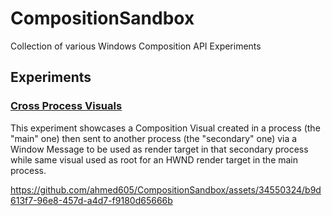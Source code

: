 # CompositionSandbox

Collection of various Windows Composition API Experiments

## Experiments

### [Cross Process Visuals](https://github.com/ahmed605/CompositionSandbox/blob/master/CompositionSandbox.Native/CrossProcessVisuals.h)

This experiment showcases a Composition Visual created in a process (the "main" one) then sent to another process (the "secondary" one) via a Window Message to be used as render target in that secondary process while same visual used as root for an HWND render target in the main process.

https://github.com/ahmed605/CompositionSandbox/assets/34550324/b9d613f7-96e8-457d-a4d7-f9180d65666b

